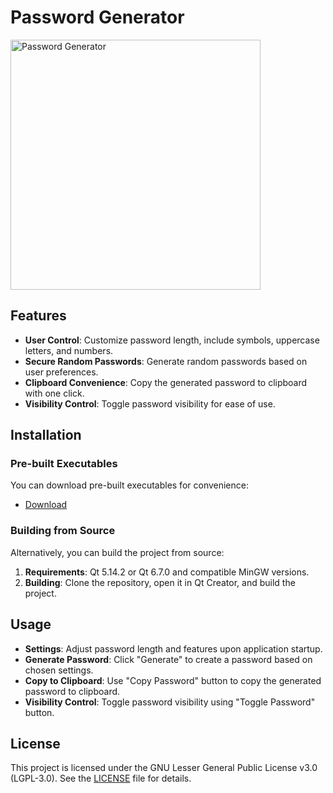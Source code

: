# Password Generator

<img src="password_generator.png" alt="Password Generator" width="400" height="auto">

## Features

- **User Control**: Customize password length, include symbols, uppercase letters, and numbers.
- **Secure Random Passwords**: Generate random passwords based on user preferences.
- **Clipboard Convenience**: Copy the generated password to clipboard with one click.
- **Visibility Control**: Toggle password visibility for ease of use.

## Installation

### Pre-built Executables

You can download pre-built executables for convenience:

- [Download](https://github.com/turalbaris/PasswordGenerator-GUI/releases/tag/v1.0)

### Building from Source

Alternatively, you can build the project from source:

1. **Requirements**: Qt 5.14.2 or Qt 6.7.0 and compatible MinGW versions.
2. **Building**: Clone the repository, open it in Qt Creator, and build the project.

## Usage

- **Settings**: Adjust password length and features upon application startup.
- **Generate Password**: Click "Generate" to create a password based on chosen settings.
- **Copy to Clipboard**: Use "Copy Password" button to copy the generated password to clipboard.
- **Visibility Control**: Toggle password visibility using "Toggle Password" button.

## License

This project is licensed under the GNU Lesser General Public License v3.0 (LGPL-3.0). See the [LICENSE](https://github.com/turalbaris/PasswordGenerator-GUI/blob/main/LICENSE) file for details.
